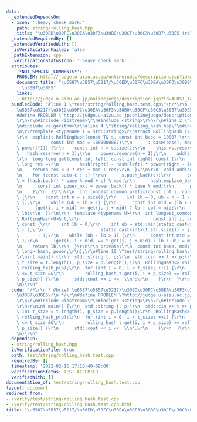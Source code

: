```yaml
---
data:
  _extendedDependsOn:
  - icon: ':heavy_check_mark:'
    path: string/rolling_hash.hpp
    title: "\u30ED\u30FC\u30EA\u30F3\u30B0\u30CF\u30C3\u30B7\u30E5 (rolling hash)"
  _extendedRequiredBy: []
  _extendedVerifiedWith: []
  _isVerificationFailed: false
  _pathExtension: cpp
  _verificationStatusIcon: ':heavy_check_mark:'
  attributes:
    '*NOT_SPECIAL_COMMENTS*': ''
    PROBLEM: http://judge.u-aizu.ac.jp/onlinejudge/description.jsp?id=ALDS1_14_B
    document_title: "\u6587\u5B57\u5217/\u30ED\u30FC\u30EA\u30F3\u30B0\u30CF\u30C3\
      \u30B7\u30E5"
    links:
    - http://judge.u-aizu.ac.jp/onlinejudge/description.jsp?id=ALDS1_14_B
  bundledCode: "#line 1 \"test/string/rolling_hash.test.cpp\"\n/*\r\n * @brief \u6587\
    \u5B57\u5217/\u30ED\u30FC\u30EA\u30F3\u30B0\u30CF\u30C3\u30B7\u30E5\r\n */\r\n\
    #define PROBLEM \"http://judge.u-aizu.ac.jp/onlinejudge/description.jsp?id=ALDS1_14_B\"\
    \r\n\r\n#include <iostream>\r\n#include <string>\r\n\r\n#line 2 \"string/rolling_hash.hpp\"\
    \n#include <algorithm>\r\n#line 4 \"string/rolling_hash.hpp\"\n#include <vector>\r\
    \n\r\ntemplate <typename T = std::string>\r\nstruct RollingHash {\r\n  T s;\r\n\
    \r\n  explicit RollingHash(const T& s, const int base = 10007,\r\n           \
    \            const int mod = 1000000007)\r\n      : base(base), mod(mod), hash({0}),\
    \ power({1}) {\r\n    const int n = s.size();\r\n    this->s.reserve(n);\r\n \
    \   hash.reserve(n + 1);\r\n    power.reserve(n + 1);\r\n    add(s);\r\n  }\r\n\
    \r\n  long long get(const int left, const int right) const {\r\n    const long\
    \ long res =\r\n        hash[right] - hash[left] * power[right - left] % mod;\r\
    \n    return res < 0 ? res + mod : res;\r\n  }\r\n\r\n  void add(const T& t) {\r\
    \n    for (const auto c : t) {\r\n      s.push_back(c);\r\n      const int hash_nxt\
    \ = (hash.back() * base % mod + c) % mod;\r\n      hash.emplace_back(hash_nxt);\r\
    \n      const int power_nxt = power.back() * base % mod;\r\n      power.emplace_back(power_nxt);\r\
    \n    }\r\n  }\r\n\r\n  int longest_common_prefix(const int i, const int j) const\
    \ {\r\n    const int n = s.size();\r\n    int lb = 0, ub = n + 1 - std::max(i,\
    \ j);\r\n    while (ub - lb > 1) {\r\n      const int mid = (lb + ub) >> 1;\r\n\
    \      (get(i, i + mid) == get(j, j + mid) ? lb : ub) = mid;\r\n    }\r\n    return\
    \ lb;\r\n  }\r\n\r\n  template <typename U>\r\n  int longest_common_prefix(const\
    \ RollingHash<U>& t,\r\n                            const int i, const int j)\
    \ const {\r\n    int lb = 0;\r\n    int ub = std::min(static_cast<int>(s.size())\
    \ - i,\r\n                      static_cast<int>(t.str.size()) - j)\r\n      \
    \       + 1;\r\n    while (ub - lb > 1) {\r\n      const int mid = (lb + ub) >>\
    \ 1;\r\n      (get(i, i + mid) == t.get(j, j + mid) ? lb : ub) = mid;\r\n    }\r\
    \n    return lb;\r\n  }\r\n\r\n private:\r\n  const int base, mod;\r\n  std::vector<long\
    \ long> hash, power;\r\n};\r\n#line 10 \"test/string/rolling_hash.test.cpp\"\n\
    \r\nint main() {\r\n  std::string t, p;\r\n  std::cin >> t >> p;\r\n  const int\
    \ t_size = t.length(), p_size = p.length();\r\n  RollingHash<> rolling_hash_t(t),\
    \ rolling_hash_p(p);\r\n  for (int i = 0; i < t_size; ++i) {\r\n    if (i + p_size\
    \ <= t_size &&\r\n        rolling_hash_t.get(i, i + p_size) == rolling_hash_p.get(0,\
    \ p_size)) {\r\n      std::cout << i << '\\n';\r\n    }\r\n  }\r\n  return 0;\r\
    \n}\r\n"
  code: "/*\r\n * @brief \u6587\u5B57\u5217/\u30ED\u30FC\u30EA\u30F3\u30B0\u30CF\u30C3\
    \u30B7\u30E5\r\n */\r\n#define PROBLEM \"http://judge.u-aizu.ac.jp/onlinejudge/description.jsp?id=ALDS1_14_B\"\
    \r\n\r\n#include <iostream>\r\n#include <string>\r\n\r\n#include \"../../string/rolling_hash.hpp\"\
    \r\n\r\nint main() {\r\n  std::string t, p;\r\n  std::cin >> t >> p;\r\n  const\
    \ int t_size = t.length(), p_size = p.length();\r\n  RollingHash<> rolling_hash_t(t),\
    \ rolling_hash_p(p);\r\n  for (int i = 0; i < t_size; ++i) {\r\n    if (i + p_size\
    \ <= t_size &&\r\n        rolling_hash_t.get(i, i + p_size) == rolling_hash_p.get(0,\
    \ p_size)) {\r\n      std::cout << i << '\\n';\r\n    }\r\n  }\r\n  return 0;\r\
    \n}\r\n"
  dependsOn:
  - string/rolling_hash.hpp
  isVerificationFile: true
  path: test/string/rolling_hash.test.cpp
  requiredBy: []
  timestamp: '2022-02-16 17:10:40+09:00'
  verificationStatus: TEST_ACCEPTED
  verifiedWith: []
documentation_of: test/string/rolling_hash.test.cpp
layout: document
redirect_from:
- /verify/test/string/rolling_hash.test.cpp
- /verify/test/string/rolling_hash.test.cpp.html
title: "\u6587\u5B57\u5217/\u30ED\u30FC\u30EA\u30F3\u30B0\u30CF\u30C3\u30B7\u30E5"
---
```

